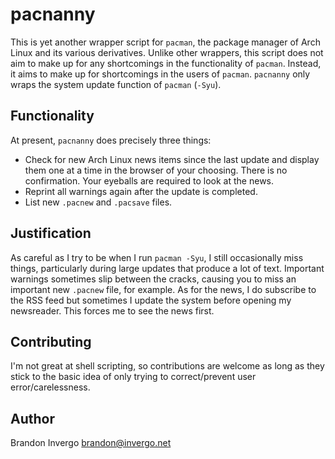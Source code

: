 # pacnanny

This is yet another wrapper script for `pacman`, the package manager
of Arch Linux and its various derivatives. Unlike other wrappers, this
script does not aim to make up for any shortcomings in the
functionality of `pacman`. Instead, it aims to make up for
shortcomings in the users of `pacman`. `pacnanny` only wraps the
system update function of `pacman` (`-Syu`).

## Functionality

At present, `pacnanny` does precisely three things:

* Check for new Arch Linux news items since the last update and
  display them one at a time in the browser of your choosing. There is
  no confirmation. Your eyeballs are required to look at the news.
* Reprint all warnings again after the update is completed. 
* List new `.pacnew` and `.pacsave` files.

## Justification

As careful as I try to be when I run `pacman -Syu`, I still
occasionally miss things, particularly during large updates that
produce a lot of text. Important warnings sometimes slip between the
cracks, causing you to miss an important new `.pacnew` file, for
example. As for the news, I do subscribe to the RSS feed but sometimes
I update the system before opening my newsreader. This forces me to
see the news first.

## Contributing

I'm not great at shell scripting, so contributions are welcome as long
as they stick to the basic idea of only trying to correct/prevent user
error/carelessness.

## Author

Brandon Invergo <brandon@invergo.net>
